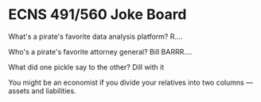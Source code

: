 # ECNS 491/560 Joke Board

What's a pirate's favorite data analysis platform? R....

Who's a pirate's favorite attorney general? Bill BARRR....

What did one pickle say to the other? Dill with it

You might be an economist if you divide your relatives into two columns — assets and liabilities.

